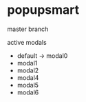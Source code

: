 # popupsmart
master branch


active modals
- default -> modal0
- modal1
- modal2
- modal4
- modal5
- modal6
